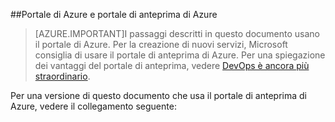 ##Portale di Azure e portale di anteprima di Azure

> [AZURE.IMPORTANT]I passaggi descritti in questo documento usano il portale di Azure. Per la creazione di nuovi servizi, Microsoft consiglia di usare il portale di anteprima di Azure. Per una spiegazione dei vantaggi del portale di anteprima, vedere [DevOps è ancora più straordinario](http://azure.microsoft.com/overview/preview-portal/).

Per una versione di questo documento che usa il portale di anteprima di Azure, vedere il collegamento seguente:

<!---HONumber=Oct15_HO3-->